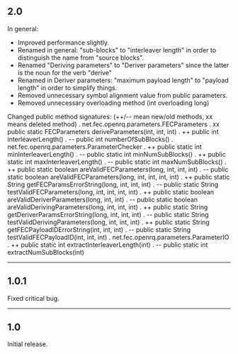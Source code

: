 ## 2.0

In general:
- Improved performance slightly.
- Renamed in general: "sub-blocks" to "interleaver length" in order to
distinguish the name from "source blocks".
- Renamed "Deriving parameters" to "Deriver parameters" since the latter is the
noun for the verb "derive"
- Renamed in Deriver parameters: "maximum payload length" to "payload length" in
order to simplify things.
- Removed unnecessary symbol alignment value from public parameters.
- Removed unnecessary overloading method (int overloading long)

Changed public method signatures:
(++/-- mean new/old methods, xx means deleted method)
. net.fec.openrq.parameters.FECParameters
 . xx public static FECParameters deriveParameters(int, int, int)
 . ++ public int interleaverLength()
 . -- public int numberOfSubBlocks()
. net.fec.openrq.parameters.ParameterChecker
 . ++ public static int minInterleaverLength()
 . -- public static int minNumSubBlocks()
 . ++ public static int maxInterleaverLength()
 . -- public static int maxNumSubBlocks()
 . ++ public static boolean areValidFECParameters(long, int, int, int)
 . -- public static boolean areValidFECParameters(long, int, int, int, int)
 . ++ public static String getFECParamsErrorString(long, int, int, int)
 . -- public static String testValidFECParameters(long, int, int, int, int)
 . ++ public static boolean areValidDeriverParameters(long, int, int)
 . -- public static boolean areValidDerivingParameters(long, int, int, int)
 . ++ public static String getDeriverParamsErrorString(long, int, int, int)
 . -- public static String testValidDerivingParameters(long, int, int, int)
 . ++ public static String getFECPayloadIDErrorString(int, int, int)
 . -- public static String testValidFECPayloadID(int, int, int)
. net.fec.openrq.parameters.ParameterIO
 . ++ public static int extractInterleaverLength(int)
 . -- public static int extractNumSubBlocks(int)

--------------------------------------------------------------------------------
## 1.0.1

Fixed critical bug.

--------------------------------------------------------------------------------
## 1.0

Initial release.
